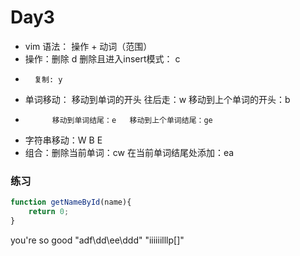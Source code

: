 # Day3

- vim 语法： 操作 + 动词（范围） 
- 操作：删除 d   删除且进入insert模式： c
-       复制: y
- 单词移动： 移动到单词的开头 往后走：w  移动到上个单词的开头：b
-           移动到单词结尾：e   移动到上个单词结尾：ge
- 字符串移动：W B E
- 组合：删除当前单词：cw  在当前单词结尾处添加：ea
### 练习

```js
function getNameById(name){
    return 0;
}
```
 you're so good 
 "adf\dd\ee\ddd"  "iiiiiilllp[]"